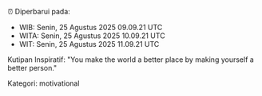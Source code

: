 ⏰ Diperbarui pada:
- WIB: Senin, 25 Agustus 2025 09.09.21 UTC
- WITA: Senin, 25 Agustus 2025 10.09.21 UTC
- WIT: Senin, 25 Agustus 2025 11.09.21 UTC

Kutipan Inspiratif:
"You make the world a better place by making yourself a better person."


Kategori: motivational

